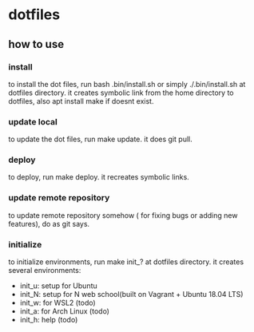 # dotfiles
## how to use
### install
to install the dot files, run bash .bin/install.sh or simply ./.bin/install.sh at dotfiles directory.
it creates symbolic link from the home directory to dotfiles, also apt install make if doesnt exist.

### update local
to update the dot files, run make update.
it does git pull.

### deploy
to deploy, run make deploy.
it recreates symbolic links.

### update remote repository
to update remote repository somehow ( for fixing bugs or adding new features), do as git says.

### initialize
to initialize environments, run make init\_? at dotfiles directory.
it creates several environments:

- init\_u: setup for Ubuntu
- init\_N: setup for N web school(built on Vagrant + Ubuntu 18.04 LTS)
- init\_w: for WSL2 (todo)
- init\_a: for Arch Linux (todo)
- init\_h: help (todo)
